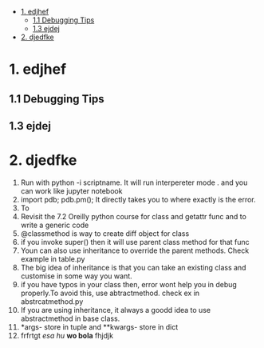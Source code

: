 


- [1. edjhef](#1-edjhef)
  - [1.1 Debugging Tips](#11-debugging-tips)
  - [1.3 ejdej](#13-ejdej)
- [2. djedfke](#2-djedfke)



# 1. edjhef

## 1.1 Debugging Tips

## 1.3 ejdej

# 2. djedfke


1. Run with python -i scriptname. It will run interpereter mode . and you can work like jupyter notebook
2. import pdb; pdb.pm(); It directly takes you to where exactly is the error.
3. To 
4. Revisit the 7.2 Oreilly python course for class and getattr func and to write a generic code
5. @classmethod is way to create diff object for class
6. if you invoke super() then it will use parent class method for that func
7. Youn can also use inheritance to override the parent methods. Check example in table.py
8. The big idea of inheritance is that you can take an existing class and customise in some way you want.
9. if you have typos in your class then, error wont help you in debug properly.To avoid this, use abtractmethod. check ex in abstrcatmethod.py
10. If you are using inheritance, it always a goodd idea to use abstractmethod in base class.
11. *args- store in tuple and **kwargs- store in dict
12. frfrtgt *esa hu* **wo bola** fhjdjk



